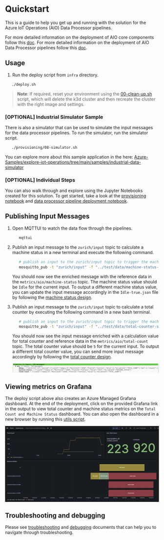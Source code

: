 # Quickstart

This is a guide to help you get up and running with the solution for the Azure IoT Operations (AIO) Data Processor pipelines.

For more detailed information on the deployment of AIO core components follow this [doc](./provisioning/PROVISIONING.ipynb).
For more detailed information on the deployment of AIO Data Processor pipelines follow this [doc](./deployment/DEPLOYMENT.ipynb).

## Usage

1. Run the deploy script from `infra` directory.

```bash
   ./deploy.sh
```

> **Note**: If required, reset your environment using the [00-clean-up.sh](./provisioning/00-clean-up.sh) script, which will delete the k3d cluster and then recreate the cluster with the right image and settings.

### [OPTIONAL] Industrial Simulator Sample

There is also a simulator that can be used to simulate the input messages for the data processor pipelines. To run the simulator, run the simulator script.

```bash
   ./provisioning/08-simulator.sh
```

You can explore more about this sample application in the here: [Azure-Samples/explore-iot-operations/tree/main/samples/industrial-data-simulator](https://github.com/Azure-Samples/explore-iot-operations/tree/main/samples/industrial-data-simulator)

### [OPTIONAL] Individual Steps

You can also walk through and explore using the Jupyter Notebooks created for this solution. To get started, take a look at the [provisioning notebook](./provisioning/PROVISIONING.ipynb) and [data processor pipeline deployment notebook](./deployment/DEPLOYMENT.ipynb).

## Publishing Input Messages

1. Open MQTTUI to watch the data flow through the pipelines.

   ```bash
      mqttui
   ```

1. Publish an input message to the `zurich/input` topic to calculate a machine status in a new terminal and execute the following command.

   ```bash
      # publish an input to the zurich/input topic to trigger the machine calculation pipeline
      mosquitto_pub -t "zurich/input" -f "../test/data/machine-status-samples/Idle-true.json"
   ```

   You should now see the enriched message with the reference data in the `metrics/aio/machine-status` topic. The machine status value should be `Idle` for the current input.
   To output a different machine status value, you can update the input message accordingly in the `Idle-true.json` file by following the [machine status design](../docs/design/machine-status.md#machine-status-logic).

1. Publish an input message to the `zurich/input` topic to calculate a total counter by executing the following command in a new bash terminal.

   ```bash
      # publish an input to the zurich/input topic to trigger the machine calculation pipeline
      mosquitto_pub -t "zurich/input" -f "../test/data/total-counter-samples/Good-Counter-5.json"
   ```

   You should now see the input message enriched with a calculation value for total counter and reference data in the `metrics/aio/total-count` topic. The total counter value should be `5` for the current input.
   To output a different total counter value, you can send more input message accordingly by following the [total counter design](../docs/design/total-count.md#total-count-logic).

   ![Image of MQTTUI with metrics](../docs/assets/all-metrics.png)

## Viewing metrics on Grafana

The deploy script above also creates an Azure Managed Grafana dashboard. At the end of the deployment, click on the provided Grafana link in the output to view total counter and machine status metrics on the `Total Count and Machine Status` dashboard. You can also open the dashboard in a new browser by running this [utils script](./utils/open-dashboard.sh).

![Total count and Machine Status dashboard](../docs/assets/total-count-machine-status-grafana-dashboard.png)

## Troubleshooting and debugging

Please see [troubleshooting](../docs/TROUBLESHOOTING.md) and [debugging](../docs/DEBUGGING.md) documents that can help you to navigate through troubleshooting.